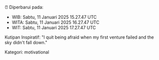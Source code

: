 ⏰ Diperbarui pada:
- WIB: Sabtu, 11 Januari 2025 15.27.47 UTC
- WITA: Sabtu, 11 Januari 2025 16.27.47 UTC
- WIT: Sabtu, 11 Januari 2025 17.27.47 UTC

Kutipan Inspiratif:
"I quit being afraid when my first venture failed and the sky didn't fall down."


Kategori: motivational

